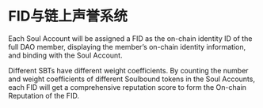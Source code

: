 # FID与链上声誉系统

Each Soul Account will be assigned a FID as the on-chain identity ID of the full DAO member, displaying the member’s on-chain identity information, and binding with the Soul Account.

Different SBTs have different weight coefficients. By counting the number and weight coefficients of different Soulbound tokens in the Soul Accounts, each FID will get a comprehensive reputation score to form the On-chain Reputation of the FID.
